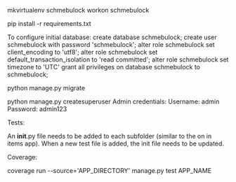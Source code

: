 mkvirtualenv schmebulock
workon schmebulock

pip install -r requirements.txt

To configure initial database:
    create database schmebulock;
    create user schmebulock with password 'schmebulock';
    alter role schmebulock set client_encoding to 'utf8';
    alter role schmebulock set default_transaction_isolation to 'read committed';
    alter role schmebulock set timezone to 'UTC'
    grant all privileges on database schmebulock to schmebulock;

python manage.py migrate

python manage.py createsuperuser
Admin credentials:
    Username: admin
    Password: admin123

Tests:

An __init__.py file needs to be added to each subfolder (similar to the on in items app).
When a new test file is added, the init file needs to be updated.

Coverage:

coverage run --source='APP_DIRECTORY' manage.py test APP_NAME
